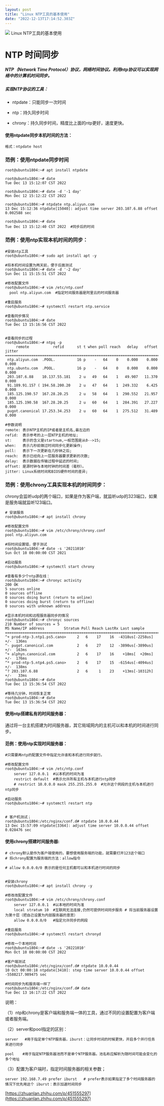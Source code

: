 ```yaml
---
layout: post
title: "Linux NTP工具的基本使用"
date: "2022-12-13T17:14:52.303Z"
---
```

![](/skins/bj2008/images/fire.gif) Linux NTP工具的基本使用

NTP 时间同步
========

##### NTP（Network Time Protocol）协议，网络时间协议。利用ntp协议可以实现网络中的计算机时间同步。

##### 实现NTP协议的工具：

*   ntpdate：只能同步一次时间
    
*   ntp：持久同步时间
    
*   chrony：持久同步时间，精度比上面的ntp更好，速度更快。
    

#### 使用ntpdate同步本机时间的方法：

    格式：ntpdate host 
    

### 范例：使用ntpdate同步时间

    root@ubuntu1804:~# apt install ntpdate
    
    root@ubuntu1804:~# date 
    Tue Dec 13 15:12:07 CST 2022
    
    root@ubuntu1804:~# date -d '-1 day'
    Mon Dec 12 15:12:22 CST 2022
    
    root@ubuntu1804:~# ntpdate ntp.aliyun.com
    13 Dec 15:12:36 ntpdate[15040]: adjust time server 203.107.6.88 offset 0.002588 sec
    
    root@ubuntu1804:~# date 
    Tue Dec 13 15:12:40 CST 2022  #同步后的时间
    

### 范例：使用ntp实现本机时间的同步：

    #安装ntp工具
    root@ubuntu1804:~# sudo apt install apt -y
    
    #将本机时间设置为两天前，便于后面测试
    root@ubuntu1804:~# date -d '-2 day'
    Sun Dec 11 15:15:51 CST 2022
    
    #修改配置文件
    root@ubuntu1804:~# vim /etc/ntp.conf 
      pool ntp.aliyun.com  #指定时间服务器是阿里云的时间服务器
    
    #重启服务
    root@ubuntu1804:~# systemctl restart ntp.service
    
    #查看同步情况
    root@ubuntu1804:~# date 
    Tue Dec 13 15:16:56 CST 2022
    
    
    #查看同步的过程
    root@ubuntu1804:~# ntpq -p
         remote           refid      st t when poll reach   delay   offset  jitter
    ==============================================================================
     ntp.aliyun.com  .POOL.          16 p    -   64    0    0.000    0.000   0.000
     ntp.ubuntu.com  .POOL.          16 p    -   64    0    0.000    0.000   0.000
     203.107.6.88    10.137.55.181    2 u   49   64    1   49.907   11.370   0.000
     91.189.91.157 ( 194.58.200.20    2 u   47   64    1  249.332    6.425   0.000
     185.125.190.57  167.28.20.25     2 u   58   64    1  290.552   21.957   0.000
     185.125.190.58  167.28.20.25     2 u   60   64    1  284.391   27.227   0.000
     pugot.canonical 17.253.34.253    2 u   60   64    1  275.512   31.489   0.000
    
    #参数说明
    remote: 表示NTP主机的IP或者是主机名,最左边的
    refid:  表示参考的上一层NTP主机的地址;
    st:     表示的含义是startnum,一般范围是从0-->15;
    when:   表示几秒前做过时间同步化更新操作;
    poll:   表示下一次更新在几秒钟之后;
    reach:  表示已经向上一层服务器要求更新的次数;
    delay:  表示数据在传输过程中延迟的时间;
    offset: 是源时钟与本地时钟的时间差（毫秒）。
    jitter: Linux系统时间和BIOS硬件时间的差异;
    

### 范例：使用chrony工具实现本机的时间同步：

chrony会监听udp的两个端口，如果是作为客户端，就监听udp的323端口，如果是服务端就监听123端口。

    # 安装服务
    root@ubuntu1804:~# apt install chrony
    
    #修改配置文件
    root@ubuntu1804:~# vim /etc/chrony/chrony.conf
    pool ntp.aliyun.com
    
    #将时间设置错，便于测试
    root@ubuntu1804:~# date -s '20211010'
    Sun Oct 10 00:00:00 CST 2021
    
    #启动服务
    root@ubuntu1804:~# systemctl start chrony
    
    #查看有多少个ntp源在线：
    root@ubuntu1804:~# chronyc activity 
    200 OK
    5 sources online
    0 sources offline
    0 sources doing burst (return to online)
    0 sources doing burst (return to offline)
    0 sources with unknown address
    
    #显示本机时间和远程服务器同步的情况
    root@ubuntu1804:~# chronyc sources
    210 Number of sources = 5
    MS Name/IP address         Stratum Poll Reach LastRx Last sample               
    ===============================================================================
    ^+ prod-ntp-3.ntp1.ps5.cano>     2   6    17    16  -4318us[-2258us] +/-  136ms
    ^- pugot.canonical.com           2   6    27    12  -3890us[-3890us] +/-  163ms
    ^+ alphyn.canonical.com          2   6    17    16    +18ms[  +20ms] +/-  176ms
    ^* prod-ntp-5.ntp4.ps5.cano>     2   6    17    15  -6154us[-4094us] +/-  138ms
    ^? 203.107.6.88                  2   6     1    23    +13ms[-10312h] +/-   33ms
    root@ubuntu1804:~# date 
    Tue Dec 13 15:36:54 CST 2022
    
    #等待几分钟，时间恢复正常
    root@ubuntu1804:~# date 
    Tue Dec 13 15:36:54 CST 2022
    

#### 使用ntp搭建私有的时间服务器：

通过将一台主机搭建为时间服务器，其它局域网内的主机可以和本机的时间进行同步。

#### 范例：使用ntp实现时间服务器：

    #只需要再ntp的配置文件中指定允许谁和本机进行同步就行。
    
    #修改配置文件
    root@ubuntu1804:~# vim /etc/ntp.conf 
    	server 127.0.0.1  #以本机的时间为准
    	restrict default  #表示允许所有主机与本机进行ntp同步
    	# restrict 10.0.0.0 mask 255.255.255.0  #允许这个网段的主机与本机进行ntp同步
    
    #启动服务
    root@ubuntu1804:~# systemctl restart ntp
    
    
    # 客户机测试；
    root@ubuntu1804:/etc/nginx/conf.d# ntpdate 10.0.0.44
    13 Dec 15:57:09 ntpdate[3364]: adjust time server 10.0.0.44 offset 0.028476 sec
    

#### 使用chrony搭建时间服务器:

    # chrony默认是作为客户端使用的，要想使用服务端的功能，就需要打开123这个端口
    # 将chrony配置为服务端的方法：allow指令
    
    # allow 0.0.0.0/0 表示的是任何主机都可以和本机进行时间的同步
    

    #安装chrony
    root@ubuntu1804:~# apt install chrony -y
    
    #修改改配置文件
    root@ubuntu1804:~# vim /etc/chrony/chrony.conf
        server 127.0.0.1  #以本地的时间为准
        local stratum 10  #互联网无法连接,仍然可提供时间同步服务 # 将当前服务器设置为第十层（把自己设置为内部服务器的意思）
        allow 0.0.0.0/0   #指定允许同步的网段
     
    #重启服务
    root@ubuntu1804:~# systemctl restart chronyd
    
    #修改一个本地时间
    root@ubuntu1804:~# date -s '20221010'
    Mon Oct 10 00:00:00 CST 2022
    
    #客户端测试
    root@ubuntu1804:/etc/nginx/conf.d# ntpdate 10.0.0.44
    10 Oct 00:00:18 ntpdate[3410]: step time server 10.0.0.44 offset -5588217.989475 sec
    
    #时间同步为和服务端一样了
    root@ubuntu1804:/etc/nginx/conf.d# date 
    Tue Dec 13 16:17:22 CST 2022
    

说明：

（1）ntp和chrony是客户端和服务端一体的工具，通过不同的设置配置为客户端或者服务端。

（2）server和pool指定的区别：

    server   #用于指定单个NTP服务器，iburst：让同步时间的时候更快，开启多个并行任务来进行同步
     
    pool    #用于指定NTP服务器池而不是单个NTP服务器。池名称应解析为随时间可能会变化的多个地址
    

（3）配置为客户端时，指定时间服务器的相关参数；

    server 192.168.7.49 prefer iburst   # prefer表示如果指定了多个时间服务器的情况下优先用这个 iburst：表示加速时间同步
    

[https://zhuanlan.zhihu.com/p/451555297](https://zhuanlan.zhihu.com/p/451555297)